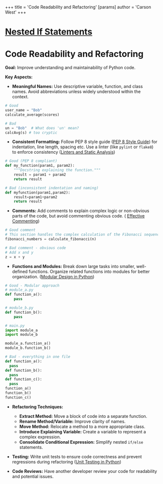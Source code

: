 +++
 title = 'Code Readability and Refactoring'
[params]
	author = 'Carson West'
+++
# [Nested If Statements](./../nested-if-statements/)
# Code Readability and Refactoring

**Goal:**  Improve understanding and maintainability of Python code.

**Key Aspects:**

* **Meaningful Names:** Use descriptive variable, function, and class names. Avoid abbreviations unless widely understood within the context.

```python
# Good
user_name = "Bob"
calculate_average(scores)

# Bad
un = "Bob"  # What does 'un' mean?
calcAvg(s) # too cryptic
```

* **Consistent Formatting:**  Follow PEP 8 style guide ([PEP 8 Style Guide](./../pep-8-style-guide/)) for indentation, line length, spacing etc.  Use a linter (like `pylint` or `flake8`) to enforce consistency ([Linters and Static Analysis](./../linters-and-static-analysis/))

```python
# Good (PEP 8 compliant)
def my_function(param1, param2):
    """Docstring explaining the function."""
    result = param1 + param2
    return result

# Bad (inconsistent indentation and naming)
def myfunction(param1,param2):
    result=param1+param2
    return result

```

* **Comments:** Add comments to explain complex logic or non-obvious parts of the code, but avoid commenting obvious code.  ( [Effective Commenting](./../effective-commenting/))

```python
# Good comment
# This section handles the complex calculation of the Fibonacci sequence
fibonacci_numbers = calculate_fibonacci(n)

# Bad comment - obvious code
# Add x and y
z = x + y 
```

* **Functions and Modules:** Break down large tasks into smaller, well-defined functions. Organize related functions into modules for better organization. ([Modular Design in Python](./../modular-design-in-python/))

```python
# Good - Modular approach
# module_a.py
def function_a():
    pass

# module_b.py
def function_b():
    pass

# main.py
import module_a
import module_b

module_a.function_a()
module_b.function_b()

# Bad - everything in one file
def function_a():
  pass
def function_b():
  pass
def function_c():
  pass
function_a()
function_b()
function_c()
```

* **Refactoring Techniques:**
    * **Extract Method:** Move a block of code into a separate function.
    * **Rename Method/Variable:** Improve clarity of names.
    * **Move Method:** Relocate a method to a more appropriate class.
    * **Introduce Explaining Variable:** Create a variable to represent a complex expression.
    * **Consolidate Conditional Expression:** Simplify nested `if/else` statements.


* **Testing:** Write unit tests to ensure code correctness and prevent regressions during refactoring ([Unit Testing in Python](./../unit-testing-in-python/))


* **Code Reviews:**  Have another developer review your code for readability and potential issues.



